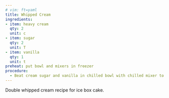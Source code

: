 ```yaml
---
# vim: ft=yaml
title: Whipped Cream
ingredients:
- item: heavy cream
  qty: 2 
  unit: c
- item: sugar
  qty: 2
  unit: T
- item: vanilla
  qty: 1
  unit: t
preheat: put bowl and mixers in freezer
procedure:
  - Beat cream sugar and vanilla in chilled bowl with chilled mixer to stiff peaks.
---
```


Double whipped cream recipe for ice box cake.
